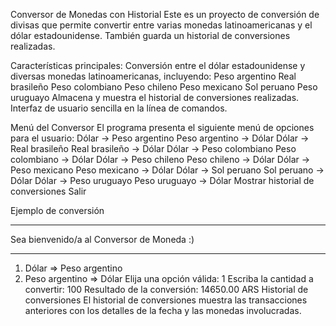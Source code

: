 Conversor de Monedas con Historial
Este es un proyecto de conversión de divisas que permite convertir entre varias monedas latinoamericanas y el dólar estadounidense. También guarda un historial de conversiones realizadas.

Características principales:
Conversión entre el dólar estadounidense y diversas monedas latinoamericanas, incluyendo:
Peso argentino
Real brasileño
Peso colombiano
Peso chileno
Peso mexicano
Sol peruano
Peso uruguayo
Almacena y muestra el historial de conversiones realizadas.
Interfaz de usuario sencilla en la línea de comandos.

Menú del Conversor
El programa presenta el siguiente menú de opciones para el usuario:
Dólar → Peso argentino
Peso argentino → Dólar
Dólar → Real brasileño
Real brasileño → Dólar
Dólar → Peso colombiano
Peso colombiano → Dólar
Dólar → Peso chileno
Peso chileno → Dólar
Dólar → Peso mexicano
Peso mexicano → Dólar
Dólar → Sol peruano
Sol peruano → Dólar
Dólar → Peso uruguayo
Peso uruguayo → Dólar
Mostrar historial de conversiones
Salir

Ejemplo de conversión

**************************************************
Sea bienvenido/a al Conversor de Moneda :)
**************************************************
1) Dólar => Peso argentino
2) Peso argentino => Dólar
Elija una opción válida: 1
Escriba la cantidad a convertir: 100
Resultado de la conversión: 14650.00 ARS
Historial de conversiones
El historial de conversiones muestra las transacciones anteriores con los detalles de la fecha y las monedas involucradas.

